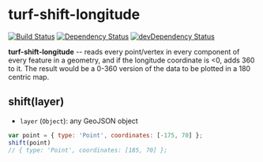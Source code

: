 # turf-shift-longitude

[![Build Status](https://travis-ci.org/stepankuzmin/turf-shift-longitude.svg?branch=master)](https://travis-ci.org/stepankuzmin/turf-shift-longitude)
[![Dependency Status](https://david-dm.org/stepankuzmin/turf-shift-longitude.svg)](https://david-dm.org/stepankuzmin/turf-shift-longitude)
[![devDependency Status](https://david-dm.org/stepankuzmin/turf-shift-longitude/dev-status.svg)](https://david-dm.org/stepankuzmin/turf-shift-longitude#info=devDependencies)

**turf-shift-longitude** -- reads every point/vertex in every component of every feature in a geometry, and if the longitude coordinate is <0, adds 360 to it. The result would be a 0-360 version of the data to be plotted in a 180 centric map.

## shift(layer)

* `layer` (`Object`): any GeoJSON object

```js
var point = { type: 'Point', coordinates: [-175, 70] };
shift(point)
// { type: 'Point', coordinates: [185, 70] };
```